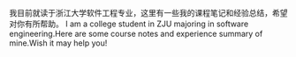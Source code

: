 我目前就读于浙江大学软件工程专业，这里有一些我的课程笔记和经验总结，希望对你有所帮助。
I am a college student in ZJU majoring in software engineering.Here are some course notes and experience summary of mine.Wish it may help you!
